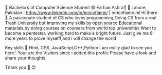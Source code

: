 🔭 Bachelors of Computer Science Student
😄 Farhan Ashraf| 🌱 Lahore, Pakistan |  https://www.linkedin.com/in/mriceflame/  | mriceflame.ml
Hi there 👋
A passionate student of CS who loves programming,Doing CS from a real Trash University but Improving my skills by open source Educational materials,by doing courses on coursera from world top universities
Want to become a pentester.
working hard to make a bright future.
Just give me 6 more years to prove myself!,and i will change the world

Key skills
💬 Html, CSS, JavaScript,C++,Python
I am really glad to see you here !
Your are the Visitors since i added this profile
Please have a look and share your thoughts.

Thank you 🙏 😊
